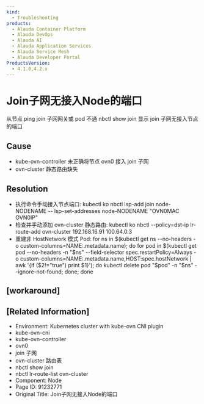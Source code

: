 ```yaml
---
kind:
  - Troubleshooting
products:
  - Alauda Container Platform
  - Alauda DevOps
  - Alauda AI
  - Alauda Application Services
  - Alauda Service Mesh
  - Alauda Developer Portal
ProductsVersion:
  - 4.1.0,4.2.x
---
```

<!-- A type of document that involves encountering a fault, diagnosing it, performing root cause analysis, and providing solutions. -->

# Join子网无接入Node的端口

从节点 ping join 子网网关或 pod 不通 nbctl show join 显示 join 子网无接入节点的端口

## Cause
- kube-ovn-controller 未正确将节点 ovn0 接入 join 子网
- ovn-cluster 静态路由缺失

## Resolution
- 执行命令手动接入节点端口: kubectl ko nbctl lsp-add join node-NODENAME -- lsp-set-addresses node-NODENAME "OVN0MAC OVN0IP"
- 检查并手动添加 ovn-cluster 静态路由: kubectl ko nbctl --policy=dst-ip lr-route-add ovn-cluster 192.168.16.91 100.64.0.3
- 重建非 HostNetwork 模式 Pod: for ns in $(kubectl get ns --no-headers -o  custom-columns=NAME:.metadata.name); do for pod in $(kubectl get pod --no-headers -n "$ns" --field-selector spec.restartPolicy=Always -o custom-columns=NAME:.metadata.name,HOST:spec.hostNetwork | awk '{if ($2!="true") print $1}'); do kubectl delete pod "$pod" -n "$ns" --ignore-not-found; done; done

## [workaround]

## [Related Information]
- Environment: Kubernetes cluster with kube-ovn CNI plugin
- kube-ovn-cni
- kube-ovn-controller
- ovn0
- join 子网
- ovn-cluster 路由表
- nbctl show join
- nbctl lr-route-list ovn-cluster
- Component: Node
- Page ID: 91232771
- Original Title: Join子网无接入Node的端口
